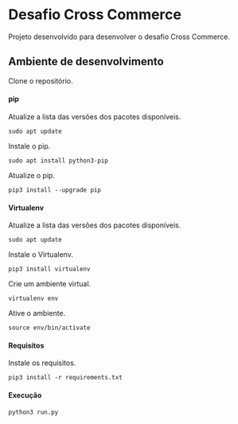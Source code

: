 # Desafio Cross Commerce
Projeto desenvolvido para desenvolver o desafio Cross Commerce.

## Ambiente de desenvolvimento

Clone o repositório.

#### pip

Atualize a lista das versões dos pacotes disponíveis.

```
sudo apt update
```

Instale o pip.
```
sudo apt install python3-pip
```

Atualize o pip.
```
pip3 install --upgrade pip
```

#### Virtualenv

Atualize a lista das versões dos pacotes disponíveis.

```
sudo apt update
```

Instale o Virtualenv.

```
pip3 install virtualenv
```

Crie um ambiente virtual.

```
virtualenv env
```

Ative o ambiente.
```
source env/bin/activate
```

#### Requisitos

Instale os requisitos.
```
pip3 install -r requirements.txt
```

#### Execução

```
python3 run.py
```
